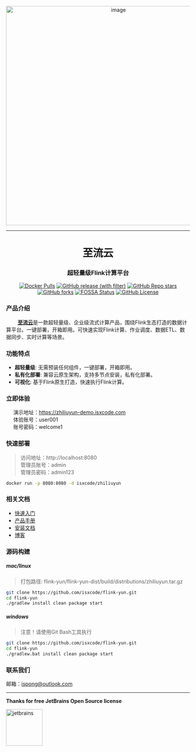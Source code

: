 <div align="center">
  <img width="600" alt="image" src="https://img.isxcode.com/picgo/20240929113526.png">
</div>

---

<h1 align="center">
  至流云
</h1>

<h3 align="center">
  超轻量级Flink计算平台
</h3>

<div align="center">

[![Docker Pulls](https://img.shields.io/docker/pulls/isxcode/zhiliuyun)](https://hub.docker.com/r/isxcode/zhiliuyun)
[![GitHub release (with filter)](https://img.shields.io/github/v/release/isxcode/flink-yun)](https://github.com/isxcode/flink-yun/releases)
[![GitHub Repo stars](https://img.shields.io/github/stars/isxcode/flink-yun)](https://github.com/isxcode/flink-yun)
[![GitHub forks](https://img.shields.io/github/forks/isxcode/flink-yun)](https://github.com/isxcode/flink-yun/fork)
[![FOSSA Status](https://app.fossa.com/api/projects/git%2Bgithub.com%2Fisxcode%2Fflink-yun.svg?type=shield&issueType=license)](https://app.fossa.com/projects/git%2Bgithub.com%2Fisxcode%2Fflink-yun?ref=badge_shield&issueType=license)
[![GitHub License](https://img.shields.io/github/license/isxcode/flink-yun)](https://github.com/isxcode/flink-yun/blob/main/LICENSE)

</div>

### 产品介绍
  
&nbsp;&nbsp;&nbsp;&nbsp;&nbsp;&nbsp;&nbsp; [**至流云**](https://zhiliuyun.isxcode.com)是一款超轻量级、企业级流式计算产品，围绕Flink生态打造的数据计算平台。一键部署，开箱即用。可快速实现Flink计算、作业调度、数据ETL、数据同步、实时计算等场景。

### 功能特点

- **超轻量级**: 无需预装任何组件，一键部署，开箱即用。
- **私有化部署**: 兼容云原生架构，支持多节点安装，私有化部署。
- **可视化**: 基于Flink原生打造，快速执行Flink计算。

### 立即体验

&nbsp;&nbsp;&nbsp;&nbsp; 演示地址：https://zhiliuyun-demo.isxcode.com </br>
&nbsp;&nbsp;&nbsp;&nbsp; 体验账号：user001 </br>
&nbsp;&nbsp;&nbsp;&nbsp; 账号密码：welcome1

### 快速部署

> 访问地址：http://localhost:8080 </br>
> 管理员账号：admin </br>
> 管理员密码：admin123

```bash
docker run -p 8080:8080 -d isxcode/zhiliuyun
```

### 相关文档

- [快速入门](https://zhiliuyun.isxcode.com/docs/zh/0/0)
- [产品手册](https://zhiliuyun.isxcode.com/docs/zh/2/0)
- [安装文档](https://zhiliuyun.isxcode.com/docs/zh/1/0-docker)
- [博客](https://ispong.isxcode.com/tags/flink/)

### 源码构建

##### mac/linux

> 打包路径: flink-yun/flink-yun-dist/build/distributions/zhiliuyun.tar.gz

```bash
git clone https://github.com/isxcode/flink-yun.git
cd flink-yun
./gradlew install clean package start
```

##### windows

> 注意！请使用Git Bash工具执行

```bash
git clone https://github.com/isxcode/flink-yun.git
cd flink-yun
./gradlew.bat install clean package start
```

### 联系我们

邮箱：ispong@outlook.com

---

**Thanks for free JetBrains Open Source license**

<a href="https://www.jetbrains.com/?from=flink-yun" target="_blank" style="border-bottom: none !important;">
    <img src="https://img.isxcode.com/index_img/jetbrains/jetbrains-3.png" height="100" alt="jetbrains"/>
</a>
